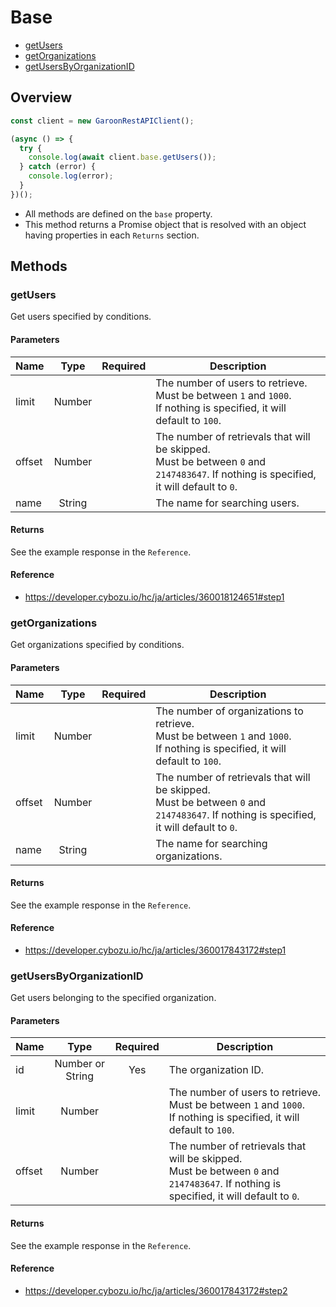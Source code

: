 # Base

- [getUsers](#getusers)
- [getOrganizations](#getorganizations)
- [getUsersByOrganizationID](#getusersbyorganizationid)

## Overview

```ts
const client = new GaroonRestAPIClient();

(async () => {
  try {
    console.log(await client.base.getUsers());
  } catch (error) {
    console.log(error);
  }
})();
```

- All methods are defined on the `base` property.
- This method returns a Promise object that is resolved with an object having properties in each `Returns` section.

## Methods

### getUsers

Get users specified by conditions.

#### Parameters

| Name   |  Type  | Required | Description                                                                                                                                |
| ------ | :----: | :------: | ------------------------------------------------------------------------------------------------------------------------------------------ |
| limit  | Number |          | The number of users to retrieve.<br />Must be between `1` and `1000`.<br />If nothing is specified, it will default to `100`.              |
| offset | Number |          | The number of retrievals that will be skipped.<br />Must be between `0` and `2147483647`. If nothing is specified, it will default to `0`. |
| name   | String |          | The name for searching users.                                                                                                              |

#### Returns

See the example response in the `Reference`.

#### Reference

- https://developer.cybozu.io/hc/ja/articles/360018124651#step1

### getOrganizations

Get organizations specified by conditions.

#### Parameters

| Name   |  Type  | Required | Description                                                                                                                                |
| ------ | :----: | :------: | ------------------------------------------------------------------------------------------------------------------------------------------ |
| limit  | Number |          | The number of organizations to retrieve.<br />Must be between `1` and `1000`.<br />If nothing is specified, it will default to `100`.      |
| offset | Number |          | The number of retrievals that will be skipped.<br />Must be between `0` and `2147483647`. If nothing is specified, it will default to `0`. |
| name   | String |          | The name for searching organizations.                                                                                                      |

#### Returns

See the example response in the `Reference`.

#### Reference

- https://developer.cybozu.io/hc/ja/articles/360017843172#step1

### getUsersByOrganizationID

Get users belonging to the specified organization.

#### Parameters

| Name   |       Type       | Required | Description                                                                                                                                |
| ------ | :--------------: | :------: | ------------------------------------------------------------------------------------------------------------------------------------------ |
| id     | Number or String |   Yes    | The organization ID.                                                                                                                       |
| limit  |      Number      |          | The number of users to retrieve.<br />Must be between `1` and `1000`.<br />If nothing is specified, it will default to `100`.              |
| offset |      Number      |          | The number of retrievals that will be skipped.<br />Must be between `0` and `2147483647`. If nothing is specified, it will default to `0`. |

#### Returns

See the example response in the `Reference`.

#### Reference

- https://developer.cybozu.io/hc/ja/articles/360017843172#step2
